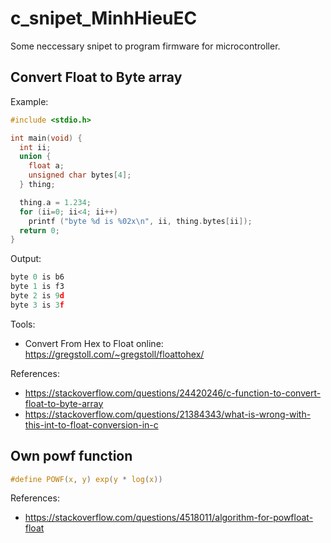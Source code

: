 # c_snipet_MinhHieuEC

Some neccessary snipet to program firmware for microcontroller.

## Convert Float to Byte array

Example:

```c
#include <stdio.h>

int main(void) {
  int ii;
  union {
    float a;
    unsigned char bytes[4];
  } thing;

  thing.a = 1.234;
  for (ii=0; ii<4; ii++) 
    printf ("byte %d is %02x\n", ii, thing.bytes[ii]);
  return 0;
}
```

Output:

```c
byte 0 is b6
byte 1 is f3
byte 2 is 9d
byte 3 is 3f
```

Tools:
- Convert From Hex to Float online: https://gregstoll.com/~gregstoll/floattohex/

References:
- https://stackoverflow.com/questions/24420246/c-function-to-convert-float-to-byte-array
- https://stackoverflow.com/questions/21384343/what-is-wrong-with-this-int-to-float-conversion-in-c

## Own powf function

```c
#define POWF(x, y) exp(y * log(x))
```
References:
- https://stackoverflow.com/questions/4518011/algorithm-for-powfloat-float
